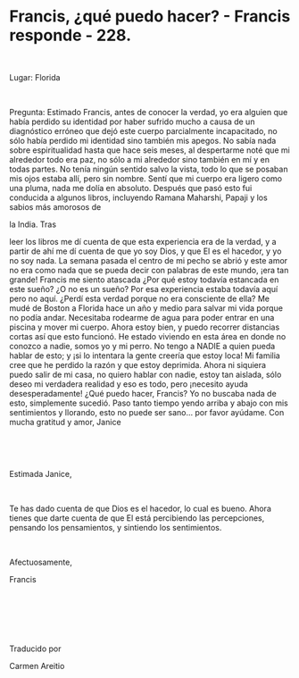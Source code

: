 # Francis, ¿qué puedo hacer? - Francis responde - 228.



&nbsp;





Lugar: Florida






&nbsp;






Pregunta: Estimado Francis, antes de conocer la verdad, yo era alguien que hab&iacute;a perdido su identidad por haber sufrido mucho a causa de un diagn&oacute;stico err&oacute;neo que dej&oacute; este cuerpo parcialmente incapacitado, no s&oacute;lo hab&iacute;a perdido mi identidad sino tambi&eacute;n mis apegos. No sab&iacute;a nada sobre espiritualidad hasta que hace seis meses, al despertarme not&eacute; que mi alrededor todo era paz, no s&oacute;lo a mi alrededor sino tambi&eacute;n en m&iacute; y en todas partes. No ten&iacute;a ning&uacute;n sentido salvo la vista, todo lo que se posaban mis ojos estaba all&iacute;, pero sin nombre. Sent&iacute; que mi cuerpo era ligero como una pluma, nada me dol&iacute;a en absoluto. Despu&eacute;s que pas&oacute; esto fui conducida a algunos libros, incluyendo Ramana Maharshi, Papaji y los sabios m&aacute;s amorosos de 





la India. Tras





 leer los libros me d&iacute; cuenta de que esta experiencia era de la verdad, y a partir de ah&iacute; me d&iacute; cuenta de que yo soy Dios, y que El es el hacedor, y yo no soy nada. La semana pasada el centro de mi pecho se abri&oacute; y este amor no era como nada que se pueda decir con palabras de este mundo, &iexcl;era tan grande! Francis me siento atascada &iquest;Por qu&eacute; estoy todav&iacute;a estancada en este sue&ntilde;o? &iquest;O no es un sue&ntilde;o? Por esa experiencia estaba todav&iacute;a aqu&iacute; pero no aqu&iacute;. &iquest;Perd&iacute; esta verdad porque no era consciente de ella? Me mud&eacute; de Boston a Florida hace un a&ntilde;o y medio para salvar mi vida porque no pod&iacute;a andar. Necesitaba rodearme de agua para poder entrar en una piscina y mover mi cuerpo. Ahora estoy bien, y puedo recorrer distancias cortas as&iacute; que esto funcion&oacute;. He estado viviendo en esta &aacute;rea en donde no conozco a nadie, somos yo y mi perro. No tengo a NADIE a quien pueda hablar de esto; y &iexcl;si lo intentara la gente creer&iacute;a que estoy loca! Mi familia cree que he perdido la raz&oacute;n y que estoy deprimida. Ahora ni siquiera puedo salir de mi casa, no quiero hablar con nadie, estoy tan aislada, s&oacute;lo deseo mi verdadera realidad y eso es todo, pero &iexcl;necesito ayuda desesperadamente! &iquest;Qu&eacute; puedo hacer, Francis? Yo no buscaba nada de esto, simplemente sucedi&oacute;. Paso tanto tiempo yendo arriba y abajo con mis sentimientos y llorando, esto no puede ser sano&hellip; por favor ay&uacute;dame. Con mucha gratitud y amor, Janice






&nbsp;







&nbsp;






Estimada Janice,






&nbsp;






Te has dado cuenta de que Dios es el hacedor, lo cual es bueno. Ahora tienes que darte cuenta de que El est&aacute; percibiendo las percepciones, pensando los pensamientos, y sintiendo los sentimientos.






&nbsp;






Afectuosamente, 





Francis






&nbsp;







&nbsp;







&nbsp;






Traducido por 






Carmen Areitio









